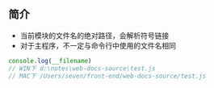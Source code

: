 ## 简介

+ 当前模块的文件名的绝对路径，会解析符号链接
+ 对于主程序，不一定与命令行中使用的文件名相同
```js
console.log(__filename)
// WIN下 d:\notes\web-docs-source\test.js
// MAC下 /Users/seven/front-end/web-docs-source/test.js
```